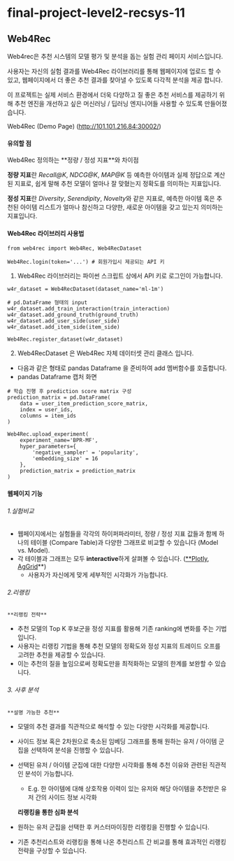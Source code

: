 # final-project-level2-recsys-11
## Web4Rec
Web4rec은 추천 시스템의 모델 평가 및 분석을 돕는 실험 관리 페이지 서비스입니다.

사용자는 자신의 실험 결과를 Web4Rec 라이브러리를 통해 웹페이지에 업로드 할 수 있고, 웹페이지에서 더 좋은 추천 결과를 찾아낼 수 있도록 다각적 분석을 제공 합니다. 

이 프로젝트는 실제 서비스 환경에서 더욱 다양하고 질 좋은 추천 서비스를 제공하기 위해 추천 엔진을 개선하고 싶은 머신러닝 / 딥러닝 엔지니어들 사용할 수 있도록 만들어졌습니다. 

Web4Rec (Demo Page) (http://101.101.216.84:30002/)


#### 유의할 점

</aside>
Web4Rec 정의하는 **정량 / 정성 지표**와 차이점

**정량 지표**란 *Recall@K*, *NDCG@K*, *MAP@K* 등 예측한 아이템과 실제 정답으로 계산된 지표로, 쉽게 말해 추천 모델이 얼마나 잘 맞혔는지 정확도를 의미하는 지표입니다.

**정성 지표**란 *Diversity*, *Serendipity*, *Novelty*와 같은 지표로, 예측한 아이템 혹은 추천된 아이템 리스트가 얼마나 참신하고 다양한, 새로운 아이템을 갖고 있는지 의미하는 지표입니다.

</aside>

#### Web4Rec 라이브러리 사용법

```
from web4rec import Web4Rec, Web4RecDataset

Web4Rec.login(token='...') # 회원가입시 제공되는 API 키
```

1. Web4Rec 라이브러리는 파이썬 스크립트 상에서 API 키로 로그인이 가능합니다.
```
w4r_dataset = Web4RecDataset(dataset_name='ml-1m')

# pd.DataFrame 형태의 input
w4r_dataset.add_train_interaction(train_interaction)
w4r_dataset.add_ground_truth(ground_truth)
w4r_dataset.add_user_side(user_side)
w4r_dataset.add_item_side(item_side)

Web4Rec.register_dataset(w4r_dataset)
```


2. Web4RecDataset 은 Web4Rec 자체 데이터셋 관리 클래스 입니다.

- 다음과 같은 형태로 pandas Dataframe 을 준비하여 add 멤버함수를 호출합니다.
- pandas Dataframe 캡처 화면

```
# 학습 진행 후 prediction score matrix 구성
prediction_matrix = pd.DataFrame(
    data = user_item_prediction_score_matrix,
    index = user_ids,
    columns = item_ids
)

Web4Rec.upload_experiment(
    experiment_name='BPR-MF',
    hyper_parameters={
        'negative_sampler' = 'popularity',
        'embedding_size' = 16
    },
    prediction_matrix = prediction_matrix
)
```

#### 웹페이지 기능

###### 1.실험비교

- 웹페이지에서는 실험들을 각각의 하이퍼파라미터, 정량 / 정성 지표 값들과 함께 하나의 테이블 (Compare Table)과 다양한 그래프로 비교할 수 있습니다 (Model vs. Model).
- 각 테이블과 그래프는 모두 **interactive**하게 살펴볼 수 있습니다. ([**Plotly](https://plotly.com/python/plotly-fundamentals/), [AgGrid](https://www.ag-grid.com/)**)
    - 사용자가 자신에게 맞게 세부적인 시각화가 가능합니다.


###### 2.리랭킹

    **리랭킹 전략**

- 추천 모델의 Top K 후보군을 정성 지표를 활용해 기존 ranking에 변화를 주는 기법입니다.
- 사용자는 리랭킹 기법을 통해 추천 모델의 정확도와 정성 지표의 트레이드 오프를 고려한 추천을 제공할 수 있습니다.
- 이는 추천의 질을 높임으로써 정확도만을 최적화하는 모델의 한계를 보완할 수 있습니다.

###### 3. 사후 분석

    **설명 가능한 추천**

- 모델의 추천 결과를 직관적으로 해석할 수 있는 다양한 시각화를 제공합니다.
- 사이드 정보 혹은 2차원으로 축소된 임베딩 그래프를 통해 원하는 유저 / 아이템 군집을 선택하여 분석을 진행할 수 있습니다.
- 선택된 유저 / 아이템 군집에 대한 다양한 시각화를 통해 추천 이유와 관련된 직관적인 분석이 가능합니다.
    - E.g. 한 아이템에 대해 상호작용 이력이 있는 유저와 해당 아이템을 추천받은 유저 간의 사이드 정보 시각화

    **리랭킹을 통한 심화 분석**

- 원하는 유저 군집을 선택한 후 커스터마이징한 리랭킹을 진행할 수 있습니다.
- 기존 추천리스트와 리랭킹을 통해 나온 추천리스트 간 비교를 통해 효과적인 리랭킹 전략을 구상할 수 있습니다.

